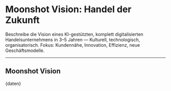 # Moonshot Vision: Handel der Zukunft

Beschreibe die Vision eines KI-gestützten, komplett digitalisierten Handelsunternehmens in 3–5 Jahren — Kulturell, technologisch, organisatorisch. Fokus: Kundennähe, Innovation, Effizienz, neue Geschäftsmodelle.

---

## Moonshot Vision

{daten}